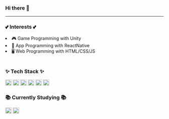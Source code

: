### Hi there 👋 

------------------------------

<h3>💕 Interests 💕</h3>
<ul></ul>
  <li>🎮 Game Programming with Unity</li>
  <li>📱 App Programming with ReactNative</li>
  <li>🖥️ Web Programming with HTML/CSS/JS</li>
</ul>

<br>

<h3>✨ Tech Stack ✨</h3>
<span>
  <img height="20" src="https://ziadoua.github.io/m3-Markdown-Badges/badges/HTML/html1.svg">
  <img height="20" src="https://ziadoua.github.io/m3-Markdown-Badges/badges/CSS/css1.svg">
  <img height="20" src="https://ziadoua.github.io/m3-Markdown-Badges/badges/Javascript/javascript3.svg">
  <img height="20" src="https://ziadoua.github.io/m3-Markdown-Badges/badges/ReactNative/reactnative1.svg">
  <img height="20" src="https://ziadoua.github.io/m3-Markdown-Badges/badges/Python/python3.svg">
  <img height="20" src="https://ziadoua.github.io/m3-Markdown-Badges/badges/Firebase/firebase1.svg">
</span>

<br>

<h3>📚 Currently Studying 📚</h3>
<span>
  <img height="20" src="https://ziadoua.github.io/m3-Markdown-Badges/badges/C++/c++1.svg">
  <img height="20" src="https://ziadoua.github.io/m3-Markdown-Badges/badges/CSharp/csharp1.svg">
</span>

